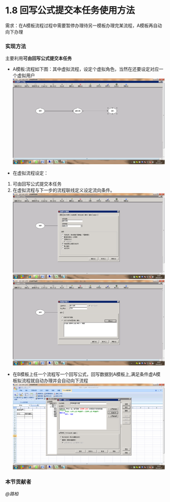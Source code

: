 # 1.8 回写公式提交本任务使用方法
需求：在A模板流程过程中需要暂停办理待另一模板办理完某流程，A模板再自动向下办理
	
### 实现方法
主要利用**可由回写公式提交本任务** 
	
* A模板:流程如下图：其中虚拟流程，设定个虚拟角色，当然在还要设定对应一个虚拟用户  
![](./1.8.1.png)
 
* 在虚拟流程设定：
 1. 可由回写公式提交本任务
 2. 在虚拟流程与下一步的流程联线定义设定流向条件。   
![](./1.8.2.png)
![](./1.8.3.png)

* 在B模板上任一个流程写一个回写公式，回写数据到A模板上,满足条件虚A模板拟流程就自动办理并会自动向下流程
![](./1.8.4.png)

### 本节贡献者
*@路柏*
